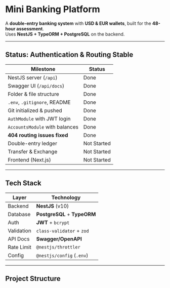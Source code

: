 # Mini Banking Platform

A **double-entry banking system** with **USD & EUR wallets**, built for the **48-hour assessment**.  
Uses **NestJS + TypeORM + PostgreSQL** on the backend.

---

## Status: **Authentication & Routing Stable**

| Milestone                     | Status   |
|-------------------------------|----------|
| NestJS server (`/api`)        | Done     |
| Swagger UI (`/api/docs`)      | Done     |
| Folder & file structure       | Done     |
| `.env`, `.gitignore`, README  | Done     |
| Git initialized & pushed      | Done     |
| `AuthModule` with JWT login   | Done     |
| `AccountsModule` with balances| Done     |
| **404 routing issues fixed**  | Done     |
| Double-entry ledger           | Not Started   |
| Transfer & Exchange           | Not Started   |
| Frontend (Next.js)            | Not Started   |

---

## Tech Stack

| Layer       | Technology                              |
|-------------|-----------------------------------------|
| Backend     | **NestJS** (v10)                        |
| Database    | **PostgreSQL** + **TypeORM**            |
| Auth        | **JWT** + `bcrypt`                      |
| Validation  | `class-validator` + `zod`               |
| API Docs    | **Swagger/OpenAPI**                     |
| Rate Limit  | `@nestjs/throttler`                     |
| Config      | `@nestjs/config` (`.env`)               |

---

## Project Structure
